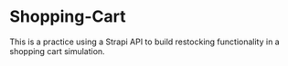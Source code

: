 # Shopping-Cart

This is a practice using a Strapi API to build restocking functionality in a shopping cart simulation. 
